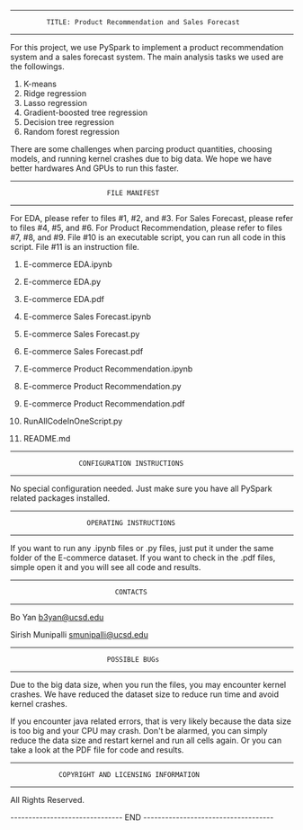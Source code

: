
************************************************************************
             TITLE: Product Recommendation and Sales Forecast
************************************************************************

For this project, we use PySpark to implement a product recommendation 
system and a sales forecast system. The main analysis tasks we used are 
the followings.

1. K-means
2. Ridge regression
3. Lasso regression
4. Gradient-boosted tree regression
5. Decision tree regression
6. Random forest regression

There are some challenges when parcing product quantities, choosing models,
and running kernel crashes due to big data. We hope we have better hardwares
And GPUs to run this faster.

************************************************************************
                            FILE MANIFEST 
************************************************************************

For EDA, please refer to files #1, #2, and #3. 
For Sales Forecast, please refer to files #4, #5, and #6. 
For Product Recommendation, please refer to files #7, #8, and #9.
File #10 is an executable script, you can run all code in this script.
File #11 is an instruction file.

1. E-commerce EDA.ipynb
2. E-commerce EDA.py
3. E-commerce EDA.pdf

4. E-commerce Sales Forecast.ipynb
5. E-commerce Sales Forecast.py
6. E-commerce Sales Forecast.pdf

7. E-commerce Product Recommendation.ipynb
8. E-commerce Product Recommendation.py
9. E-commerce Product Recommendation.pdf

10. RunAllCodeInOneScript.py

11. README.md

                              
************************************************************************
                     CONFIGURATION INSTRUCTIONS 
************************************************************************

No special configuration needed. Just make sure you have all PySpark
related packages installed.

************************************************************************
                       OPERATING INSTRUCTIONS 
************************************************************************

If you want to run any .ipynb files or .py files, just put it under the 
same folder of the E-commerce dataset. If you want to check in the .pdf 
files, simple open it and you will see all code and results.

************************************************************************
                              CONTACTS
************************************************************************

Bo Yan
b3yan@ucsd.edu

Sirish Munipalli
smunipalli@ucsd.edu

************************************************************************
                            POSSIBLE BUGs 
************************************************************************

Due to the big data size, when you run the files, you may encounter kernel
crashes. We have reduced the dataset size to reduce run time and avoid 
kernel crashes.

If you encounter java related errors, that is very likely because the data
size is too big and your CPU may crash. Don't be alarmed, you can simply 
reduce the data size and restart kernel and run all cells again. Or you 
can take a look at the PDF file for code and results.

************************************************************************
                COPYRIGHT AND LICENSING INFORMATION 
************************************************************************

All Rights Reserved.

------------------------------- END ------------------------------------
